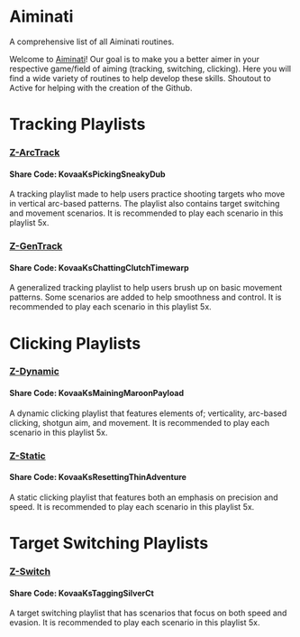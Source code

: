 # Aiminati
A comprehensive list of all Aiminati routines.

Welcome to [Aiminati](https://twitter.com/aiminati)! Our goal is to make you a better aimer in your respective game/field of aiming (tracking, switching, clicking). Here you will find a wide variety of routines to help develop these skills.
  Shoutout to Active for helping with the creation of the Github.

# Tracking Playlists

### [Z-ArcTrack](https://github.com/Zwahe/z-playlists/blob/main/Z-ArcTrack.json)
#### Share Code: KovaaKsPickingSneakyDub
A tracking playlist made to help users practice shooting targets who move in vertical arc-based patterns. The playlist also contains target switching and movement scenarios. It is recommended to play each scenario in this playlist 5x.

### [Z-GenTrack](https://github.com/Zwahe/z-playlists/blob/main/Z-GenTrack.json)
#### Share Code: KovaaKsChattingClutchTimewarp
A generalized tracking playlist to help users brush up on basic movement patterns. Some scenarios are added to help smoothness and control. It is recommended to play each scenario in this playlist 5x.

# Clicking Playlists

### [Z-Dynamic](https://github.com/Zwahe/z-playlists/blob/main/Z-Dynamic.json)
#### Share Code: KovaaKsMainingMaroonPayload
A dynamic clicking playlist that features elements of; verticality, arc-based clicking, shotgun aim, and movement. It is recommended to play each scenario in this playlist 5x.

### [Z-Static](https://github.com/Zwahe/z-playlists/blob/main/Z-Static.json)
#### Share Code: KovaaKsResettingThinAdventure
A static clicking playlist that features both an emphasis on precision and speed. It is recommended to play each scenario in this playlist 5x.

# Target Switching Playlists

### [Z-Switch](https://github.com/Zwahe/z-playlists/blob/main/Z-Switch.json)
#### Share Code: KovaaKsTaggingSilverCt
A target switching playlist that has scenarios that focus on both speed and evasion. It is recommended to play each scenario in this playlist 5x.
